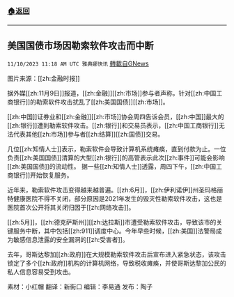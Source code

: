 ###  [:house:返回](README.md)
---


## 美国国债市场因勒索软件攻击而中断
`11/10/2023 11:18 AM UTC 雅典娜快讯` [轉載自GNews](https://gnews.org/articles/1955403)

图片来源：[[zh:金融时报]]

据外媒[[zh:11月9日]]报道，[[zh:金融]][[zh:市场]]参与者声称，针对[[zh:中国工商银行]]的勒索软件攻击扰乱了[[zh:美国国债]][[zh:市场]]。

[[zh:中国]]证券业和[[zh:金融]][[zh:市场]]协会周四告诉会员，[[zh:中国]]最大的[[zh:银行]]遭到勒索软件攻击。[[zh:银行]]和交易员表示，[[zh:中国工商银行]]无法代表其他[[zh:市场]]参与者[[zh:结算]][[zh:国债]]交易。

几位[[zh:知情人士]]表示，勒索软件会导致计算机系统瘫痪，直到付款为止。一位负责[[zh:美国国债]]清算的大型[[zh:银行]]的高管表示此次[[zh:事件]]可能会影响[[zh:美国国债]]的流动性。
据一些[[zh:知情人士]]透露，周四下午，[[zh:中国工商银行]]开始恢复服务。

近年来，勒索软件攻击变得越来越普遍。[[zh:6月]]，[[zh:伊利诺伊]]州圣玛格丽特健康医院不得不关闭，部分原因是2021年发生的毁灭性勒索软件攻击，这也是医院首次公开将其关闭归因于[[zh:网络攻击]]。

[[zh:5月]]，[[zh:德克萨斯州]][[zh:达拉斯]]市遭受勒索软件攻击，导致该市的关键服务中断，其中包括[[zh:911]]调度中心。今年早些时候，[[zh:美国]]法警局成为敏感信息泄露的安全漏洞的[[zh:受害者]]。

去年，哥斯达黎加[[zh:政府]]在大规模勒索软件攻击后宣布进入紧急状态，该攻击锁定了多个[[zh:政府]]机构的计算机网络，导致税收瘫痪，并使哥斯达黎加公民的私人信息容易受到攻击。

素材：小红帽  翻译：新街口  编辑：李易通  发布：陶子

